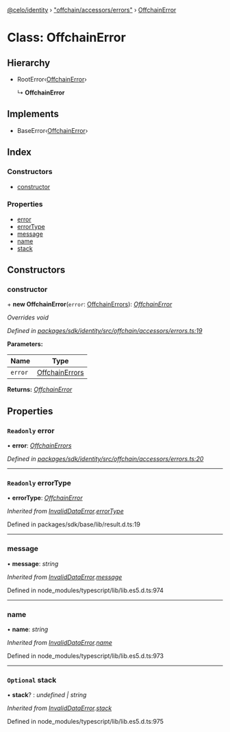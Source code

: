 [@celo/identity](../README.md) › ["offchain/accessors/errors"](../modules/_offchain_accessors_errors_.md) › [OffchainError](_offchain_accessors_errors_.offchainerror.md)

# Class: OffchainError

## Hierarchy

* RootError‹[OffchainError](../enums/_offchain_accessors_errors_.schemaerrortypes.md#offchainerror)›

  ↳ **OffchainError**

## Implements

* BaseError‹[OffchainError](../enums/_offchain_accessors_errors_.schemaerrortypes.md#offchainerror)›

## Index

### Constructors

* [constructor](_offchain_accessors_errors_.offchainerror.md#constructor)

### Properties

* [error](_offchain_accessors_errors_.offchainerror.md#readonly-error)
* [errorType](_offchain_accessors_errors_.offchainerror.md#readonly-errortype)
* [message](_offchain_accessors_errors_.offchainerror.md#message)
* [name](_offchain_accessors_errors_.offchainerror.md#name)
* [stack](_offchain_accessors_errors_.offchainerror.md#optional-stack)

## Constructors

###  constructor

\+ **new OffchainError**(`error`: [OffchainErrors](../modules/_offchain_data_wrapper_.md#offchainerrors)): *[OffchainError](_offchain_accessors_errors_.offchainerror.md)*

*Overrides void*

*Defined in [packages/sdk/identity/src/offchain/accessors/errors.ts:19](https://github.com/celo-org/celo-monorepo/blob/master/packages/sdk/identity/src/offchain/accessors/errors.ts#L19)*

**Parameters:**

Name | Type |
------ | ------ |
`error` | [OffchainErrors](../modules/_offchain_data_wrapper_.md#offchainerrors) |

**Returns:** *[OffchainError](_offchain_accessors_errors_.offchainerror.md)*

## Properties

### `Readonly` error

• **error**: *[OffchainErrors](../modules/_offchain_data_wrapper_.md#offchainerrors)*

*Defined in [packages/sdk/identity/src/offchain/accessors/errors.ts:20](https://github.com/celo-org/celo-monorepo/blob/master/packages/sdk/identity/src/offchain/accessors/errors.ts#L20)*

___

### `Readonly` errorType

• **errorType**: *[OffchainError](../enums/_offchain_accessors_errors_.schemaerrortypes.md#offchainerror)*

*Inherited from [InvalidDataError](_offchain_accessors_errors_.invaliddataerror.md).[errorType](_offchain_accessors_errors_.invaliddataerror.md#readonly-errortype)*

Defined in packages/sdk/base/lib/result.d.ts:19

___

###  message

• **message**: *string*

*Inherited from [InvalidDataError](_offchain_accessors_errors_.invaliddataerror.md).[message](_offchain_accessors_errors_.invaliddataerror.md#message)*

Defined in node_modules/typescript/lib/lib.es5.d.ts:974

___

###  name

• **name**: *string*

*Inherited from [InvalidDataError](_offchain_accessors_errors_.invaliddataerror.md).[name](_offchain_accessors_errors_.invaliddataerror.md#name)*

Defined in node_modules/typescript/lib/lib.es5.d.ts:973

___

### `Optional` stack

• **stack**? : *undefined | string*

*Inherited from [InvalidDataError](_offchain_accessors_errors_.invaliddataerror.md).[stack](_offchain_accessors_errors_.invaliddataerror.md#optional-stack)*

Defined in node_modules/typescript/lib/lib.es5.d.ts:975
